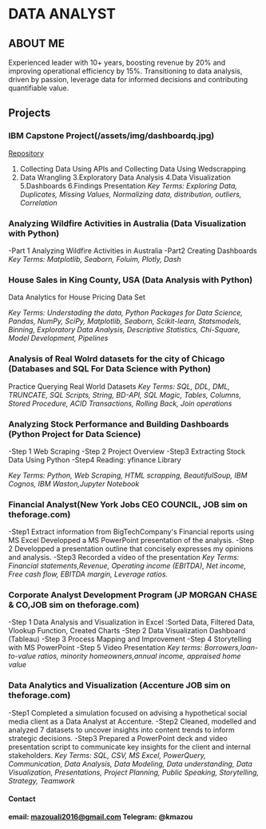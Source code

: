 # DATA ANALYST

## ABOUT ME 
Experienced leader with 10+ years, boosting revenue by 20% and improving operational efficiency by 15%. Transitioning to data analysis, driven by passion, leverage data for informed decisions and contributing quantifiable value.

## Projects 

### IBM Capstone Project(/assets/img/dashboardq.jpg)
[Repository](https://wwww.github.com/kmazou/ibm-capstone)
1. Collecting Data Using APIs and Collecting Data Using Wedscrapping
2. Data Wrangling
3.Exploratory Data Analysis
4.Data Visualization
5.Dashboards
6.Findings Presentation
*Key Terms:
Exploring Data, Duplicates, Missing Values, Normalizing data, distribution, outliers, Correlation*

### Analyzing Wildfire Activities in Australia (Data Visualization with Python)
-Part 1 Analyzing Wildfire Activities in Australia
-Part2 Creating Dashboards
*Key Terms: Matplotlib, Seaborn, Foluim, Plotly, Dash*

### House Sales in King County, USA (Data Analysis with Python)
Data Analytics for House Pricing Data Set

*Key Terms:
Understading the data, Python Packages for Data Science, Pandas, NumPy, SciPy, Matplotlib, Seaborn, Scikit-learn, Statsmodels, Binning, Exploratory Data Analysis, Descriptive Statistics, Chi-Square, Model Development, Pipelines*

### Analysis of Real Wolrd datasets for the city of Chicago (Databases and SQL For Data Science with Python) ###
Practice Querying Real World Datasets
*Key Terms:
SQL, DDL, DML, TRUNCATE, SQL Scripts, String, BD-API, SQL Magic, Tables, Columns, Stored Procedure, ACID Transactions, Rolling Back, Join operations*

### Analyzing Stock Performance and Building Dashboards (Python Project for Data Science)
-Step 1 
Web Scraping
-Step 2 
Project Overview
-Step3 
Extracting Stock Data Using Python
-Step4
Reading: yfinance Library

*Key Terms: Python, Web Scraping, HTML scrapping, BeautifulSoup, IBM Cognos, IBM Waston,Jupyter Notebook*

### Financial Analyst(New York Jobs CEO COUNCIL, JOB sim on theforage.com)
-Step1 
Extract information from BigTechCompany's Financial reports using MS Excel
Developped  a MS PowerPoint presentation of the analysis.
-Step 2
Developped a presentation outline that concisely expresses my opinions and analysis.
-Step3 
Recorded a video of the presentation
*Key Terms: 
Financial statements,Revenue, Operating income (EBITDA), Net income, Free cash flow, EBITDA margin, Leverage ratios.*

### Corporate Analyst Development Program (JP MORGAN CHASE & CO,JOB sim on theforage.com)
-Step 1
Data Analysis and Visualization in Excel :Sorted Data, Filtered Data, Vlookup Function, Created Charts
-Step 2 
Data Visualization Dashboard (Tableau)
-Step 3 
Process Mapping and Improvement
-Step 4 
Storytelling with MS PowerPoint
-Step 5
Video Presentation
*Key terms:
Borrowers,loan-to-value ratios, minority homeowners,annual income, appraised home value*

### Data Analytics and Visualization (Accenture JOB sim on theforage.com)
-Step1 
Completed a simulation focused on advising a hypothetical social media client as a Data Analyst at Accenture.
-Step2
Cleaned, modelled and analyzed 7 datasets to uncover insights into content trends to inform strategic decisions.
-Step3
Prepared a PowerPoint deck and video presentation script to communicate key insights for the client and internal stakeholders.
*Key Terms:
SQL, CSV, MS Excel, PowerQuery, Communication, Data Analysis, Data Modeling, Data understanding, Data Visualization, Presentations, Project Planning, Public Speaking, Storytelling, Strategy, Teamwork*

#### Contact 
**email: mazouali2016@gmail.com
  Telegram: @kmazou**

